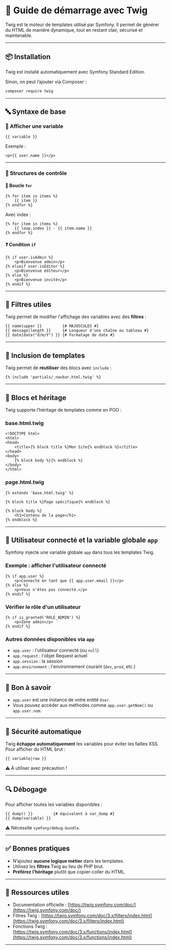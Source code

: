 # 🧵 Guide de démarrage avec Twig

Twig est le moteur de templates utilisé par Symfony. Il permet de générer du HTML de manière dynamique, tout en restant clair, sécurisé et maintenable.

---

## 📦 Installation

Twig est installé automatiquement avec Symfony Standard Edition.

Sinon, on peut l’ajouter via Composer :

```bash
composer require twig
```

---

## 🔤 Syntaxe de base

### 🔸 Afficher une variable

```twig
{{ variable }}
```

Exemple :
```twig
<p>{{ user.name }}</p>
```

---

### 🔸 Structures de contrôle

#### 🔁 Boucle `for`

```twig
{% for item in items %}
    {{ item }}
{% endfor %}
```

Avec index :
```twig
{% for item in items %}
    {{ loop.index }} - {{ item.name }}
{% endfor %}
```

#### ❓ Condition `if`

```twig
{% if user.isAdmin %}
    <p>Bienvenue admin</p>
{% elseif user.isEditor %}
    <p>Bienvenue éditeur</p>
{% else %}
    <p>Bienvenue invité</p>
{% endif %}
```

---

## 🧰 Filtres utiles

Twig permet de modifier l'affichage des variables avec des **filtres** :

```twig
{{ name|upper }}         {# MAJUSCULES #}
{{ message|length }}     {# Longueur d'une chaîne ou tableau #}
{{ date|date("d/m/Y") }} {# Formatage de date #}
```

---

## 📁 Inclusion de templates

Twig permet de **réutiliser** des blocs avec `include` :

```twig
{% include 'partials/_navbar.html.twig' %}
```

---

## 🧩 Blocs et héritage

Twig supporte l’héritage de templates comme en POO :

### base.html.twig

```twig
<!DOCTYPE html>
<html>
<head>
    <title>{% block title %}Mon Site{% endblock %}</title>
</head>
<body>
    {% block body %}{% endblock %}
</body>
</html>
```

### page.html.twig

```twig
{% extends 'base.html.twig' %}

{% block title %}Page spécifique{% endblock %}

{% block body %}
    <h1>Contenu de la page</h1>
{% endblock %}
```

---



## 👤 Utilisateur connecté et la variable globale `app`

Symfony injecte une variable globale `app` dans tous les templates Twig.

### Exemple : afficher l'utilisateur connecté

```twig
{% if app.user %}
    <p>Connecté en tant que {{ app.user.email }}</p>
{% else %}
    <p>Vous n'êtes pas connecté.</p>
{% endif %}
```

### Vérifier le rôle d'un utilisateur

```twig
{% if is_granted('ROLE_ADMIN') %}
    <p>Zone admin</p>
{% endif %}
```

### Autres données disponibles via `app`

- `app.user` : l'utilisateur connecté (ou `null`)
- `app.request` : l'objet Request actuel
- `app.session` : la session
- `app.environment` : l'environnement courant (`dev`, `prod`, etc.)

---

## 🧠 Bon à savoir

- `app.user` est une instance de votre entité `User`.
- Vous pouvez accéder aux méthodes comme `app.user.getNom()` ou `app.user.nom`.

---


## 🔐 Sécurité automatique

Twig **échappe automatiquement** les variables pour éviter les failles XSS. Pour afficher du HTML brut :

```twig
{{ variable|raw }}
```

⚠️ À utiliser avec précaution !

---

## 🔍 Débogage

Pour afficher toutes les variables disponibles :

```twig
{{ dump() }}         {# équivalent à var_dump #}
{{ dump(variable) }}
```

⚠️ Nécessite `symfony/debug-bundle`.

---

## ✅ Bonnes pratiques

- N’ajoutez **aucune logique métier** dans les templates.
- Utilisez les **filtres** Twig au lieu de PHP brut.
- **Préférez l’héritage** plutôt que copier-coller du HTML.

---

## 🧪 Ressources utiles

- Documentation officielle : [https://twig.symfony.com/doc/](https://twig.symfony.com/doc/)
- Filtres Twig : [https://twig.symfony.com/doc/3.x/filters/index.html](https://twig.symfony.com/doc/3.x/filters/index.html)
- Fonctions Twig : [https://twig.symfony.com/doc/3.x/functions/index.html](https://twig.symfony.com/doc/3.x/functions/index.html)

---


